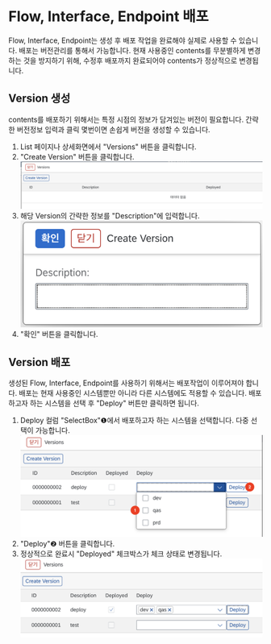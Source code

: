 # Flow, Interface, Endpoint 배포

Flow, Interface, Endpoint는 생성 후 배포 작업을 완료해야 실제로 사용할 수 있습니다. 배포는 버전관리를 통해서 가능합니다. 현재 사용중인 contents를 무분별하게 변경하는 것을 방지하기 위해, 수정후 배포까지 완료되어야 contents가 정상적으로 변경됩니다.

## Version 생성
contents를 배포하기 위해서는 특정 시점의 정보가 담겨있는 버전이 필요합니다. 간략한 버전정보 입력과 클릭 몇번이면 손쉽게 버전을 생성할 수 있습니다. 

1. List 페이지나 상세화면에서 "Versions" 버튼을 클릭합니다.
2. "Create Version" 버튼을 클릭합니다.
   ![Image](assets/eai_config_create_version.png)
3. 해당 Version의 간략한 정보를 "Description"에 입력합니다.
  ![Image](assets/eai_config_description.png)
5. "확인" 버튼을 클릭합니다.

## Version 배포
생성된 Flow, Interface, Endpoint를 사용하기 위해서는 배포작업이 이루어져야 합니다. 배포는 현재 사용중인 시스템뿐만 아니라
다른 시스템에도 적용할 수 있습니다. 배포하고자 하는 시스템을 선택 후 "Deploy" 버튼만 클릭하면 됩니다.

1. Deploy 컬럼 "SelectBox"❶에서 배포하고자 하는 시스템을 선택합니다. 다중 선택이 가능합니다.
   ![Image](assets/eai_deploy.png)
2. "Deploy"❷ 버튼을 클릭합니다. 
3. 정상적으로 완료시 "Deployed" 체크박스가 체크 상태로 변경됩니다.
   ![Image](assets/eai_deploy_fin.png)